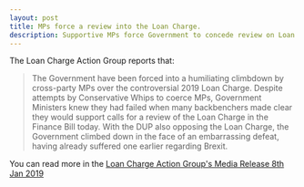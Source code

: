 ```yaml
---
layout: post
title: MPs force a review into the Loan Charge.
description: Supportive MPs force Government to concede review on Loan Charge!
---
```


The Loan Charge Action Group reports that:

> The Government have been forced into a humiliating climbdown by cross-party MPs over the controversial 2019 Loan Charge. Despite attempts by Conservative Whips to coerce MPs, Government Ministers knew they had failed when many backbenchers made clear they would support calls for a review of the Loan Charge in the Finance Bill today. With the DUP also opposing the Loan Charge, the Government  climbed down in the face of an embarrassing defeat, having already suffered one earlier regarding Brexit.

You can read more in the [Loan Charge Action Group's Media Release 8th Jan 2019](https://www.hmrcloancharge.info/lcag-press-release-8th-january-2019/)

